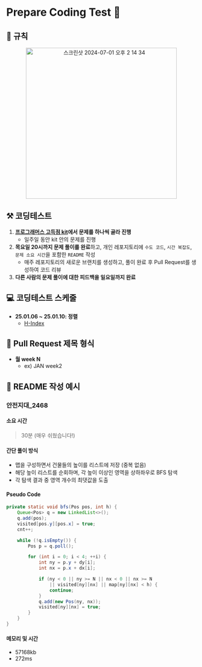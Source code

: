 # Prepare Coding Test 🏓

## 🔔 규칙
<p align="center">
  <img 
    width="400" 
    alt="스크린샷 2024-07-01 오후 2 14 34" 
    src="https://github.com/wanted-preonboarding-android-gyurim/android-preonboarding-Archive/assets/31344894/d588711a-28e4-44d2-8ca3-dd871c355909"
  />
</p>

## ⚒️ 코딩테스트

1. **[프로그래머스 고득점 kit](https://school.programmers.co.kr/learn/challenges?tab=algorithm_practice_kit)에서 문제를 하나씩 골라 진행**
   - 일주일 동안 kit 안의 문제를 진행
2. **목요일 20시까지 문제 풀이를 완료**하고, 개인 레포지토리에 `수도 코드`, `시간 복잡도`, `문제 소요 시간`을 포함한 `README` 작성
   - 매주 레포지토리의 새로운 브랜치를 생성하고, 풀이 완료 후 Pull Request를 생성하여 코드 리뷰
3. **다른 사람의 문제 풀이에 대한 피드백을 일요일까지 완료**

## 💻 코딩테스트 스케줄

- **25.01.06 ~ 25.01.10: 정렬**
  - [H-Index](https://school.programmers.co.kr/learn/courses/30/lessons/42747)

## 📑 Pull Request 제목 형식
- **월 week N**
  - ex) JAN week2

## 🥨 README 작성 예시

### 안전지대_2468

#### 소요 시간
> 30분 (매우 쉬웠습니다!)

#### 간단 풀이 방식
- 맵을 구성하면서 건물들의 높이를 리스트에 저장 (중복 없음)
- 해당 높이 리스트를 순회하며, 각 높이 이상인 영역을 상하좌우로 BFS 탐색
- 각 탐색 결과 중 영역 개수의 최댓값을 도출

#### Pseudo Code
```java
private static void bfs(Pos pos, int h) {
    Queue<Pos> q = new LinkedList<>();
    q.add(pos);
    visited[pos.y][pos.x] = true;
    cnt++;

    while (!q.isEmpty()) {
        Pos p = q.poll();

        for (int i = 0; i < 4; ++i) {
            int ny = p.y + dy[i];
            int nx = p.x + dx[i];

            if (ny < 0 || ny >= N || nx < 0 || nx >= N 
                || visited[ny][nx] || map[ny][nx] < h) {
                continue;
            }
            q.add(new Pos(ny, nx));
            visited[ny][nx] = true;
        }
    }
}
```

#### 메모리 및 시간
- 57168kb
- 272ms
